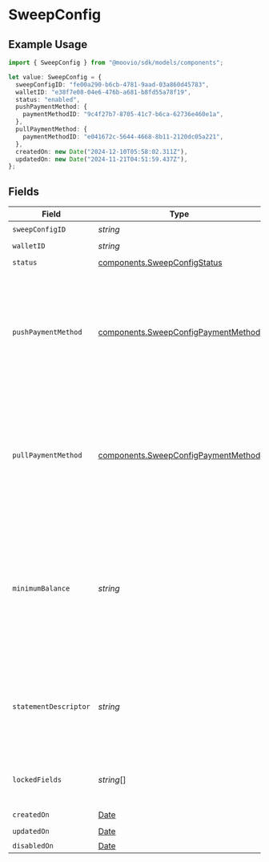 # SweepConfig

## Example Usage

```typescript
import { SweepConfig } from "@moovio/sdk/models/components";

let value: SweepConfig = {
  sweepConfigID: "fe00a290-b6cb-4781-9aad-03a860d45783",
  walletID: "e38f7e08-04e6-476b-a681-b8fd55a78f19",
  status: "enabled",
  pushPaymentMethod: {
    paymentMethodID: "9c4f27b7-8705-41c7-b6ca-62736e460e1a",
  },
  pullPaymentMethod: {
    paymentMethodID: "e041672c-5644-4668-8b11-2120dc05a221",
  },
  createdOn: new Date("2024-12-10T05:58:02.311Z"),
  updatedOn: new Date("2024-11-21T04:51:59.437Z"),
};
```

## Fields

| Field                                                                                                                                                                                                                                                        | Type                                                                                                                                                                                                                                                         | Required                                                                                                                                                                                                                                                     | Description                                                                                                                                                                                                                                                  |
| ------------------------------------------------------------------------------------------------------------------------------------------------------------------------------------------------------------------------------------------------------------ | ------------------------------------------------------------------------------------------------------------------------------------------------------------------------------------------------------------------------------------------------------------ | ------------------------------------------------------------------------------------------------------------------------------------------------------------------------------------------------------------------------------------------------------------ | ------------------------------------------------------------------------------------------------------------------------------------------------------------------------------------------------------------------------------------------------------------ |
| `sweepConfigID`                                                                                                                                                                                                                                              | *string*                                                                                                                                                                                                                                                     | :heavy_check_mark:                                                                                                                                                                                                                                           | N/A                                                                                                                                                                                                                                                          |
| `walletID`                                                                                                                                                                                                                                                   | *string*                                                                                                                                                                                                                                                     | :heavy_check_mark:                                                                                                                                                                                                                                           | N/A                                                                                                                                                                                                                                                          |
| `status`                                                                                                                                                                                                                                                     | [components.SweepConfigStatus](../../models/components/sweepconfigstatus.md)                                                                                                                                                                                 | :heavy_check_mark:                                                                                                                                                                                                                                           | N/A                                                                                                                                                                                                                                                          |
| `pushPaymentMethod`                                                                                                                                                                                                                                          | [components.SweepConfigPaymentMethod](../../models/components/sweepconfigpaymentmethod.md)                                                                                                                                                                   | :heavy_check_mark:                                                                                                                                                                                                                                           | The payment method used to push or pull funds to a bank account.<br/>The push payment method can only be ach-credit-standard or ach-credit-same-day. The pull payment method can only be ach-debit-fund.                                                     |
| `pullPaymentMethod`                                                                                                                                                                                                                                          | [components.SweepConfigPaymentMethod](../../models/components/sweepconfigpaymentmethod.md)                                                                                                                                                                   | :heavy_check_mark:                                                                                                                                                                                                                                           | The payment method used to push or pull funds to a bank account.<br/>The push payment method can only be ach-credit-standard or ach-credit-same-day. The pull payment method can only be ach-debit-fund.                                                     |
| `minimumBalance`                                                                                                                                                                                                                                             | *string*                                                                                                                                                                                                                                                     | :heavy_minus_sign:                                                                                                                                                                                                                                           | An optional field to specify an amount to maintain in the wallet. This is a decimal-formatted numerical string that represents up to 2 decimal place precision. In USD for example, 12.34 is $12.34 and 0.99 is $0.99. If not supplied, the default is 0.00. |
| `statementDescriptor`                                                                                                                                                                                                                                        | *string*                                                                                                                                                                                                                                                     | :heavy_minus_sign:                                                                                                                                                                                                                                           | The text that appears on the banking statement. The default descriptor is a 10 character ID if an override is not set in the sweep configs statementDescriptor.                                                                                              |
| `lockedFields`                                                                                                                                                                                                                                               | *string*[]                                                                                                                                                                                                                                                   | :heavy_minus_sign:                                                                                                                                                                                                                                           | An array of fields that are locked. To request updates, please contact Moov support.                                                                                                                                                                         |
| `createdOn`                                                                                                                                                                                                                                                  | [Date](https://developer.mozilla.org/en-US/docs/Web/JavaScript/Reference/Global_Objects/Date)                                                                                                                                                                | :heavy_check_mark:                                                                                                                                                                                                                                           | N/A                                                                                                                                                                                                                                                          |
| `updatedOn`                                                                                                                                                                                                                                                  | [Date](https://developer.mozilla.org/en-US/docs/Web/JavaScript/Reference/Global_Objects/Date)                                                                                                                                                                | :heavy_check_mark:                                                                                                                                                                                                                                           | N/A                                                                                                                                                                                                                                                          |
| `disabledOn`                                                                                                                                                                                                                                                 | [Date](https://developer.mozilla.org/en-US/docs/Web/JavaScript/Reference/Global_Objects/Date)                                                                                                                                                                | :heavy_minus_sign:                                                                                                                                                                                                                                           | N/A                                                                                                                                                                                                                                                          |